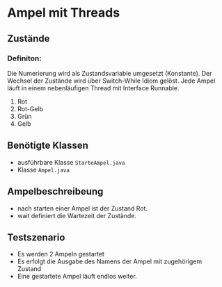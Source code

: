 # Ampel mit Threads

## Zustände

### Definiton:
Die Numerierung wird als Zustandsvariable umgesetzt (Konstante). Der Wechsel der Zustände wird über Switch-While Idiom gelöst. Jede Ampel läuft in einem nebenläufigen Thread mit Interface Runnable.
1. Rot
2. Rot-Gelb
3. Grün
4. Gelb


## Benötigte Klassen
- ausführbare Klasse `StarteAmpel.java`
- Klasse `Ampel.java`

## Ampelbeschreibeung
- nach starten einer Ampel ist der Zustand Rot.
- wait definiert die Wartezeit der Zustände.

## Testszenario
- Es werden 2 Ampeln gestartet
- Es erfolgt die Ausgabe des Namens der Ampel mit zugehörigem Zustand
- Eine gestartete Ampel läuft endlos weiter.
